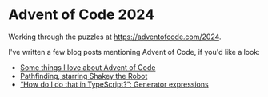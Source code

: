 # Advent of Code 2024

Working through the puzzles at https://adventofcode.com/2024.

I've written a few blog posts mentioning Advent of Code, if you'd like a look:

- [Some things I love about Advent of Code](https://neil-vass.com/some-things-i-love-about-advent-of-code/)
- [Pathfinding, starring Shakey the Robot](https://neil-vass.com/pathfinding-starring-shakey-the-robot/)
- [“How do I do that in TypeScript?”: Generator expressions](https://neil-vass.com/how-do-i-do-that-in-typescript-generator-expressions/)
